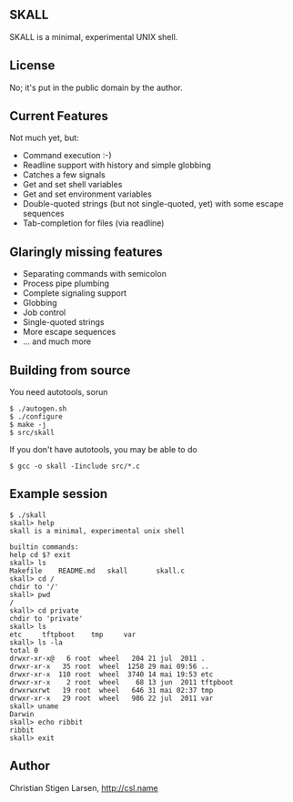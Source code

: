 SKALL
-----
SKALL is a minimal, experimental UNIX shell.

License
-------
No; it's put in the public domain by the author.

Current Features
----------------
Not much yet, but:

* Command execution :-)
* Readline support with history and simple globbing
* Catches a few signals
* Get and set shell variables
* Get and set environment variables
* Double-quoted strings (but not single-quoted, yet) with some
  escape sequences
* Tab-completion for files (via readline)

Glaringly missing features
--------------------------

* Separating commands with semicolon
* Process pipe plumbing
* Complete signaling support
* Globbing
* Job control
* Single-quoted strings
* More escape sequences
* ... and much more

Building from source
--------------------

You need autotools, sorun

    $ ./autogen.sh
    $ ./configure
    $ make -j
    $ src/skall

If you don't have autotools, you may be able to do

    $ gcc -o skall -Iinclude src/*.c

Example session
---------------

    $ ./skall
    skall> help
    skall is a minimal, experimental unix shell

    builtin commands:
    help cd $? exit
    skall> ls
    Makefile	README.md	skall		skall.c
    skall> cd /
    chdir to '/'
    skall> pwd
    /
    skall> cd private
    chdir to 'private'
    skall> ls
    etc		tftpboot	tmp		var
    skall> ls -la
    total 0
    drwxr-xr-x@   6 root  wheel   204 21 jul  2011 .
    drwxr-xr-x   35 root  wheel  1258 29 mai 09:56 ..
    drwxr-xr-x  110 root  wheel  3740 14 mai 19:53 etc
    drwxr-xr-x    2 root  wheel    68 13 jun  2011 tftpboot
    drwxrwxrwt   19 root  wheel   646 31 mai 02:37 tmp
    drwxr-xr-x   29 root  wheel   986 22 jul  2011 var
    skall> uname
    Darwin
    skall> echo ribbit
    ribbit
    skall> exit

Author
------
Christian Stigen Larsen, http://csl.name
